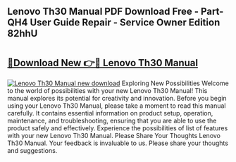 ## Lenovo Th30 Manual PDF Download Free - Part-QH4 User Guide Repair - Service Owner Edition 82hhU

# <h2><a href="http://bc25782.oget.top/?id=Lenovo+Th30+Manual">🔗Download New 👉🔴 Lenovo Th30 Manual</a></h2>

[![Lenovo Th30 Manual new download](https://i.imgur.com/5g1atiW.png)](http://bc25782.oget.top/?id=Lenovo+Th30+Manual)
Exploring New Possibilities Welcome to the world of possibilities with your new Lenovo Th30 Manual! This manual explores its potential for creativity and innovation. Before you begin using your Lenovo Th30 Manual, please take a moment to read this manual carefully. It contains essential information on product setup, operation, maintenance, and troubleshooting, ensuring that you are able to use the product safely and effectively. Experience the possibilities of list of features with your new Lenovo Th30 Manual. Please Share Your Thoughts Lenovo Th30 Manual. Your feedback is invaluable to us. Please share your thoughts and suggestions.
